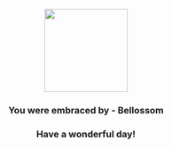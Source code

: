 <p align="center">
    <img src="https://raw.githubusercontent.com/PokeAPI/sprites/master/sprites/pokemon/182.png" width="150" height="150">
</p>
<h3 align="center">You were embraced by - <b>Bellossom</b></h3>
<h3 align="center">Have a wonderful day!</h3>
